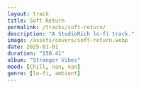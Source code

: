 ```yaml
---
layout: track
title: Soft Return
permalink: /tracks/soft-return/
description: "A StudioRich lo-fi track."
image: /assets/covers/soft-return.webp
date: 2025-01-01
duration: "150.41"
album: "Stranger Vibes"
mood: [Chill, nan, nan]
genre: [lo-fi, ambient]
---
```


